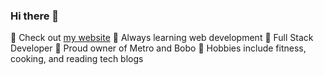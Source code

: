 ### Hi there 👋

🚨 Check out [my website](https://mengyuan.dev/)
🌱 Always learning web development
🚀 Full Stack Developer
🐾 Proud owner of Metro and Bobo
🙉 Hobbies include fitness, cooking, and reading tech blogs

<!---
mong00x/mong00x is a ✨ special ✨ repository because its `README.md` (this file) appears on your GitHub profile.
You can click the Preview link to take a look at your changes.
--->
